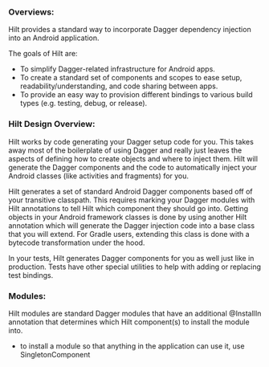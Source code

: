### Overviews:
Hilt provides a standard way to incorporate Dagger dependency injection into an Android application.

The goals of Hilt are:

* To simplify Dagger-related infrastructure for Android apps.
* To create a standard set of components and scopes to ease setup, readability/understanding, and code sharing between apps.
* To provide an easy way to provision different bindings to various build types (e.g. testing, debug, or release).

### Hilt Design Overview:

Hilt works by code generating your Dagger setup code for you. This takes away most of the boilerplate of using Dagger and really just leaves the aspects of defining how to create objects and where to inject them. Hilt will generate the Dagger components and the code to automatically inject your Android classes (like activities and fragments) for you.

Hilt generates a set of standard Android Dagger components based off of your transitive classpath. This requires marking your Dagger modules with Hilt annotations to tell Hilt which component they should go into. Getting objects in your Android framework classes is done by using another Hilt annotation which will generate the Dagger injection code into a base class that you will extend. For Gradle users, extending this class is done with a bytecode transformation under the hood.

In your tests, Hilt generates Dagger components for you as well just like in production. Tests have other special utilities to help with adding or replacing test bindings.


### Modules:
Hilt modules are standard Dagger modules that have an additional @InstallIn annotation that determines which Hilt component(s) to install the module into.

 * to install a module so that anything in the application can use it, use SingletonComponent
